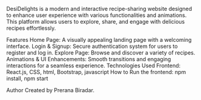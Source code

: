 DesiDelights is a modern and interactive recipe-sharing website designed to enhance user experience with various functionalities and animations. This platform allows users to explore, share, and engage with delicious recipes effortlessly.

Features Home Page: A visually appealing landing page with a welcoming interface. Login & Signup: Secure authentication system for users to register and log in. Explore Page: Browse and discover a variety of recipes. Animations & UI Enhancements: Smooth transitions and engaging interactions for a seamless experience.
Technologies Used Frontend: React.js, CSS, html, Bootstrap, javascript
How to Run the frontend: npm install, npm start

Author Created by Prerana Biradar.